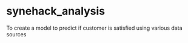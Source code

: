 # synehack_analysis
To create a model to predict if customer is satisfied using various data sources
